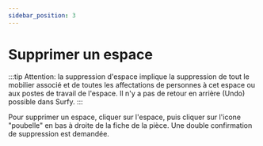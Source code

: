 ```yaml
---
sidebar_position: 3
---
```


# Supprimer un espace

:::tip Attention:
la suppression d'espace implique la suppression de tout le mobilier associé et de toutes les affectations de personnes à cet espace ou aux postes de travail de l'espace. Il n'y a pas de retour en arrière (Undo) possible dans Surfy.
:::

Pour supprimer un espace, cliquer sur l'espace, puis cliquer sur l'icone "poubelle" en bas à droite de la fiche de la pièce. Une double confirmation de suppression est demandée.